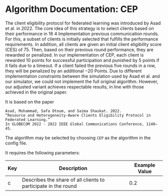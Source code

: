 # Algorithm Documentation: CEP

The client eligibility protocol for federated learning was introduced by Asad et al. in 2022. The core idea of this strategy is to select clients based on their performance in
16 4 Implementation
previous communication rounds. For this, a subset of clients is initially selected that fulfills
the performance requirements. In addition, all clients are given an initial client eligibility
score (CES) of 75. Then, based on their previous round performance, they are rewarded or
penalized. In our implementation of CEP, each client is rewarded 10 points for successful
participation and punished by 5 points if it fails due to a timeout. If a client failed the
previous five rounds in a row, they will be penalized by an additional −20 Points. Due to
different implementation constraints between the simulation used by Asad et al. and our
simulator, we could not implement the full original algorithm. However, our adjusted variant
achieves respectable results, in line with those achieved in the original paper. 

It is based on the paper 
```
Asad, Muhammad, Safa Otoum, and Saima Shaukat. 2022. 
“Resource and Heterogeneity-Aware Clients Eligibility Protocol in Federated Learning.” 
In GLOBECOM 2022 - 2022 IEEE Global Communications Conference, 1140–45.
```
The algorithm may be selected by choosing `CEP` as the algorithm in the config file.

It requires the following parameters:

| Key | Description                                                    | Example Value |
|-----|----------------------------------------------------------------|---------------|
| c   | Describes the share of all clients to participate in the round | 0.2           |